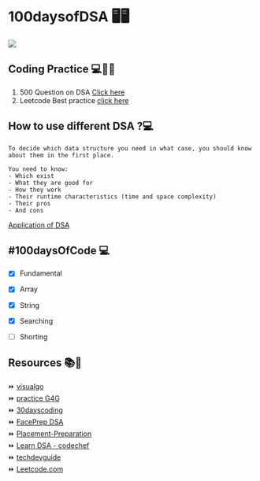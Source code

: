 # 100daysofDSA 🖥🖥

![](https://miro.medium.com/max/2560/1*sMryEXZVPKFjGNcfSzE8Mw.jpeg)
 
  

## Coding Practice 💻👩‍💻

1. 500 Question on DSA [Click here](https://drive.google.com/drive/folders/1YmxM3F7D0-23i9NbZ8kJ-slMKuPefEfT) <br>
2. Leetcode Best practice [click here](https://drive.google.com/drive/folders/1YmxM3F7D0-23i9NbZ8kJ-slMKuPefEfT) <br>


## How to use different DSA ?💻

```
To decide which data structure you need in what case, you should know about them in the first place.

You need to know:
- Which exist
- What they are good for
- How they work
- Their runtime characteristics (time and space complexity)
- Their pros
- And cons

```
[Application of DSA](https://www.geeksforgeeks.org/real-time-application-of-data-structures/)

## #100daysOfCode 💻 
 
- [X] Fundamental
- [x] Array
- [x] String
- [X] Searching
- [ ] Shorting


## Resources 📚🧾

⏩ [visualgo](https://visualgo.net/en)  <br>
⏩ [practice G4G](https://practice.geeksforgeeks.org/explore/?page=1) <br>
⏩ [30dayscoding](https://30dayscoding.com/) <br>
⏩ [FacePrep DSA](https://www.faceprep.in/data-structures/) <br>
⏩ [Placement-Preparation](https://github.com/anushka23g/Complete-Placement-Preparation) <br>
⏩ [Learn DSA - codechef](https://www.codechef.com/certification/data-structures-and-algorithms/prepare) <br>
⏩ [techdevguide](https://techdevguide.withgoogle.com/resources)<br>
⏩ [Leetcode.com](https://leetcode.com/explore/learn/)
